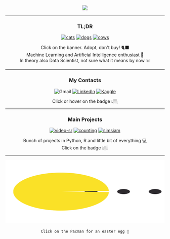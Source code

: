 <div align="center">

<a href="https://www.paypal.com/donate/?cmd=_s-xclick&hosted_button_id=L6CF6M8NF6ZK2&source=url&ssrt=1687175710161">
	<img src="https://github.com/santurini/santurini/assets/91251307/cf65cc97-5169-47d3-a485-997ae89fabc8"/>
</a>

<hr style="border:1px black">

### TL;DR
[![cats](https://custom-icon-badges.demolab.com/badge/cats-FFCD11?style=for-the-badge&logo=apachetomcat&logoColor=black)](https://www.lacasettadeigatti.org/adozioni/)
[![dogs](https://custom-icon-badges.demolab.com/badge/dogs-632CA6?style=for-the-badge&logo=datadog&logoColor=white)](https://www.canilidiroma.it/ricercaanimali.aspx?struttura=&cliente=1)
[![cows](https://custom-icon-badges.demolab.com/badge/cows-000000?style=for-the-badge&logo=happycow&logoColor=white)](https://www.adottaunamucca.org/malghe/)

Click on the banner. Adopt, don't buy! 🐈‍⬛ <br/>
Machine Learning and Artificial Intelligence enthusiast 🧠 <br/>
In theory also Data Scientist, not sure what it means by now 📊

<hr style="border:1px black">

### My Contacts

![Gmail](https://img.shields.io/badge/gmail-D14836?style=for-the-badge&logo=gmail&logoColor=white "ghinassiarturo8@gmail.com")
[![LinkedIn](https://img.shields.io/badge/linkedin-%230077B5.svg?style=for-the-badge&logo=linkedin&logoColor=white)](https://www.linkedin.com/in/santurini/)
[![Kaggle](https://img.shields.io/badge/kaggle-035a7d?style=for-the-badge&logo=kaggle&logoColor=white)](https://kaggle.com/santurini)

Click or hover on the badge 👆🏼 <br/>

<hr style="border:1px black">

### Main Projects
[![video-sr](https://custom-icon-badges.demolab.com/badge/video_super_resolution-1DB954?style=for-the-badge&logo=airplayvideo&logoColor=white)](https://github.com/santurini/vsrlab)
[![counting](https://custom-icon-badges.demolab.com/badge/object_counting-008B8B?style=for-the-badge&logo=galaxy)](https://github.com/santurini/galaxy-countr)
[![simsiam](https://custom-icon-badges.demolab.com/badge/self_supervised_learning-F64935?style=for-the-badge&logo=git-extensions)](https://github.com/santurini/simsiam-tf)

Bunch of projects in Python, R and little bit of everything 💻 <br/>
Click on the badge 👆🏼 <br/>

<hr style="border:1px black">

<a href="https://it.crazygames.com/gioco/pacman">
	<img src="https://raw.githubusercontent.com/Aniket965/Aniket965/master/pacman.svg?sanitize=true" width="600" height="200">
</a>

	Click on the Pacman for an easter egg 🥚
 
</div>

	

